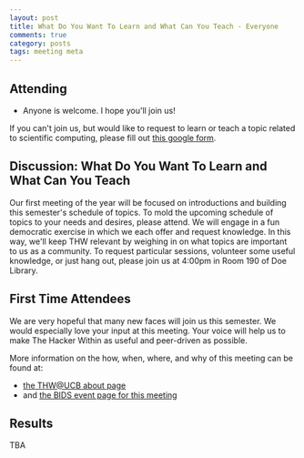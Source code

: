 ```yaml
---
layout: post
title: What Do You Want To Learn and What Can You Teach - Everyone
comments: true
category: posts 
tags: meeting meta
---
```


## Attending

- Anyone is welcome. I hope you'll join us!

If you can't join us, but would like to request to learn or teach a topic 
related to scientific computing, please fill out 
[this google form](https://docs.google.com/forms/d/1Kzb2EX-Tu-pdCOqXXjkp4zJWvVeWXukWlTKmM0i-CU8/viewform).


## Discussion: What Do You Want To Learn and What Can You Teach

Our first meeting of the year will be focused on introductions and building 
this semester's schedule of topics. To mold the upcoming schedule of topics to 
your needs and desires, please attend. We will engage in a fun democratic 
exercise in which we each offer and request knowledge. In this way, we'll keep THW relevant by 
weighing in on what topics are important to us as a community. To 
request particular sessions, volunteer some useful knowledge, or just hang out, 
please join us at 4:00pm in Room 190 of Doe Library.

## First Time Attendees

We are very hopeful that many new faces will join us this semester. We would 
especially love your input at this meeting. Your voice will help us to make The 
Hacker Within as useful and peer-driven as possible.

More information on the how, when, where, and why of this meeting can be found 
at:

- [the THW@UCB about page](http://thehackerwithin.github.io/berkeley/ "The About Page")
- and [the BIDS event page for this meeting](http://bids.berkeley.edu/events/hacker-within)

## Results

TBA
